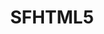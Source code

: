 ---
title: "SFHTML5"
url: https://www.meetup.com/sfhtml5/
location: "San Francisco, CA USA"
start_date: 2020-03-27T18:00:00
end_date: 2020-03-27T21:00:00
zone: "America/Los_Angeles"
---
